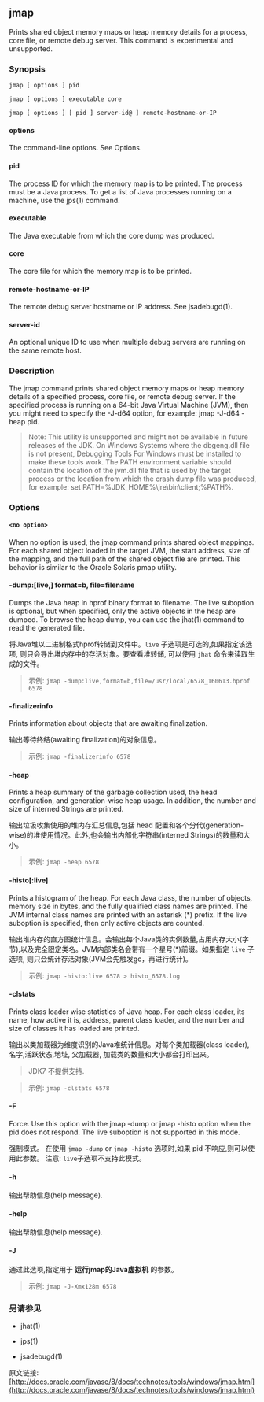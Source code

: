 ## jmap

Prints shared object memory maps or heap memory details for a process, core file, or remote debug server. This command is experimental and unsupported.

### Synopsis

	jmap [ options ] pid

	jmap [ options ] executable core

	jmap [ options ] [ pid ] server-id@ ] remote-hostname-or-IP


#### options

The command-line options. See Options.

#### pid

The process ID for which the memory map is to be printed. The process must be a Java process. To get a list of Java processes running on a machine, use the jps(1) command.

#### executable

The Java executable from which the core dump was produced.

#### core

The core file for which the memory map is to be printed.

#### remote-hostname-or-IP

The remote debug server hostname or IP address. See jsadebugd(1).

#### server-id

An optional unique ID to use when multiple debug servers are running on the same remote host.

### Description

The jmap command prints shared object memory maps or heap memory details of a specified process, core file, or remote debug server. If the specified process is running on a 64-bit Java Virtual Machine (JVM), then you might need to specify the -J-d64 option, for example: jmap -J-d64 -heap pid.

> Note: This utility is unsupported and might not be available in future releases of the JDK. On Windows Systems where the dbgeng.dll file is not present, Debugging Tools For Windows must be installed to make these tools work. The PATH environment variable should contain the location of the jvm.dll file that is used by the target process or the location from which the crash dump file was produced, for example: set PATH=%JDK_HOME%\jre\bin\client;%PATH%.

### Options

#### `<no option>`

When no option is used, the jmap command prints shared object mappings. For each shared object loaded in the target JVM, the start address, size of the mapping, and the full path of the shared object file are printed. This behavior is similar to the Oracle Solaris pmap utility.

#### -dump:[live,] format=b, file=filename

Dumps the Java heap in hprof binary format to filename. The live suboption is optional, but when specified, only the active objects in the heap are dumped. To browse the heap dump, you can use the jhat(1) command to read the generated file.

将Java堆以二进制格式hprof转储到文件中。`live` 子选项是可选的,如果指定该选项, 则只会导出堆内存中的存活对象。要查看堆转储, 可以使用 `jhat` 命令来读取生成的文件。

> 示例: `jmap -dump:live,format=b,file=/usr/local/6578_160613.hprof 6578`


#### -finalizerinfo

Prints information about objects that are awaiting finalization.

输出等待终结(awaiting finalization)的对象信息。


> 示例: `jmap -finalizerinfo 6578`

#### -heap

Prints a heap summary of the garbage collection used, the head configuration, and generation-wise heap usage. In addition, the number and size of interned Strings are printed.

输出垃圾收集使用的堆内存汇总信息,包括 head 配置和各个分代(generation-wise)的堆使用情况。此外,也会输出内部化字符串(interned Strings)的数量和大小。

> 示例: `jmap -heap 6578`


#### -histo[:live]

Prints a histogram of the heap. For each Java class, the number of objects, memory size in bytes, and the fully qualified class names are printed. The JVM internal class names are printed with an asterisk (*) prefix. If the live suboption is specified, then only active objects are counted.


输出堆内存的直方图统计信息。会输出每个Java类的实例数量,占用内存大小(字节),以及完全限定类名。JVM内部类名会带有一个星号(*)前缀。如果指定 `live` 子选项, 则只会统计存活对象(JVM会先触发gc，再进行统计)。


> 示例: `jmap -histo:live 6578 > histo_6578.log`



#### -clstats

Prints class loader wise statistics of Java heap. For each class loader, its name, how active it is, address, parent class loader, and the number and size of classes it has loaded are printed.

输出以类加载器为维度识别的Java堆统计信息。对每个类加载器(class loader), 名字,活跃状态,地址, 父加载器, 加载类的数量和大小都会打印出来。

> JDK7 不提供支持.

> 示例: `jmap -clstats 6578`

#### -F

Force. Use this option with the jmap -dump or jmap -histo option when the pid does not respond. The live suboption is not supported in this mode.

强制模式。 在使用 `jmap -dump` or `jmap -histo` 选项时,如果  pid 不响应,则可以使用此参数。 注意: `live`子选项不支持此模式。

#### -h

输出帮助信息(help message).

#### -help

输出帮助信息(help message).

#### -J<flag>


通过此选项,指定用于 **运行jmap的Java虚拟机** 的参数。

> 示例: `jmap -J-Xmx128m 6578`


### 另请参见

- jhat(1)

- jps(1)

- jsadebugd(1)

原文链接:  [http://docs.oracle.com/javase/8/docs/technotes/tools/windows/jmap.html](http://docs.oracle.com/javase/8/docs/technotes/tools/windows/jmap.html)


